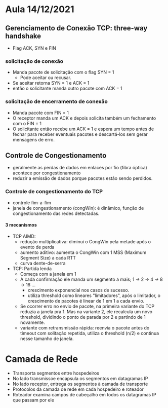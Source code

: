 # Aula 14/12/2021

## Gerenciamento de Conexão TCP: three-way handshake

- Flag ACK, SYN e FIN

### solicitação de conexão
- Manda pacote de solicitação com o flag SYN  = 1
    - Pode aceitar ou recusar. 
- Se aceitar retorna SYN = 1 e ACK = 1
- então o solicitante manda outro pacote com ACK = 1
 
### solicitação de encerramento de conexão
- Manda pacote com FIN = 1
- O receptor manda um ACK e depois solicita também um fechamento com o FIN = 1
- O solicitante então recebe um ACK = 1 e espera um tempo antes de fechar para receber eventuais pacotes e descartá-los sem gerar mensagens de erro.

## Controle de Congestionamento

- geralmente as perdas de dados em enlaces por fio (fibra óptica) acontece por congestionamento
- reduzir a emissão de dados porque pacotes estão sendo perdidos.

### Controle de congestionamento do TCP
- controle fim-a-fim
- janela de congestionamento (congWin): é dinâmico, função de congestionamento das redes detectadas.

#### 3 mecanismos
- TCP AIMD: 
    - redução multiplicativa: diminui o CongWin pela metade após o evento de perda
    - aumento aditivo: aumenta o CongWin com 1 MSS (Maximum Segment Size) a cada RTT
    - curva dente-de-serra
- TCP: Partida lenda
    - Começa com a janela em 1
    - A cada confirmação ele manda um segmento a mais; 1 -> 2 -> 4 -> 8 -> 16 ...
        - crescimento exponencial nos casos de sucesso.
        - utiliza threshold como lineares "limitadores", após o limitador, o crescimento de pacotes é linear de 1 em 1 a cada envio.
	- Se ocorrer erro no envio de pacote, na primeira variante do TCP reduzia a janela pra 1. Mas na variante 2, ele recalcula um novo threshold, dividindo o ponto de parada por 2 e partindo de 1 novamente.
	- variante com retransmissão rápida: reenvia o pacote antes do timeout com solitação repetida, utiliza o threshold (n/2) e continua nesse tamanho de janela.

# Camada de Rede

- Transporta segmentos entre hospedeiros
- No lado transmissoe encapsula os segmentos em datagramas IP
- No lado receptor, entrega os segmentos à camada de transporte
- Protocolos da camada de rede em cada hospedeiro e roteador
- Roteador examina campos de cabeçalho em todos os datagramas IP que passam por ele